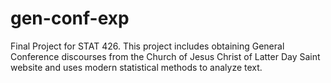 # gen-conf-exp
Final Project for STAT 426. This project includes obtaining General Conference discourses from the Church of Jesus Christ of Latter Day Saint website and uses modern statistical methods to analyze text.  
